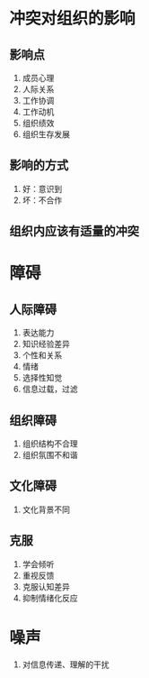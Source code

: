 ﻿# 冲突对组织的影响
## 影响点
1. 成员心理
2. 人际关系
3. 工作协调
4. 工作动机
5. 组织绩效
6. 组织生存发展
## 影响的方式
1. 好：意识到
2. 坏：不合作
## 组织内应该有适量的冲突
# 障碍
## 人际障碍
1. 表达能力
2. 知识经验差异
3. 个性和关系
4. 情绪
5. 选择性知觉
6. 信息过载，过滤
## 组织障碍
1. 组织结构不合理
2. 组织氛围不和谐
## 文化障碍
1. 文化背景不同
## 克服
1. 学会倾听
2. 重视反馈
3. 克服认知差异
4. 抑制情绪化反应
# 噪声
1. 对信息传递、理解的干扰
